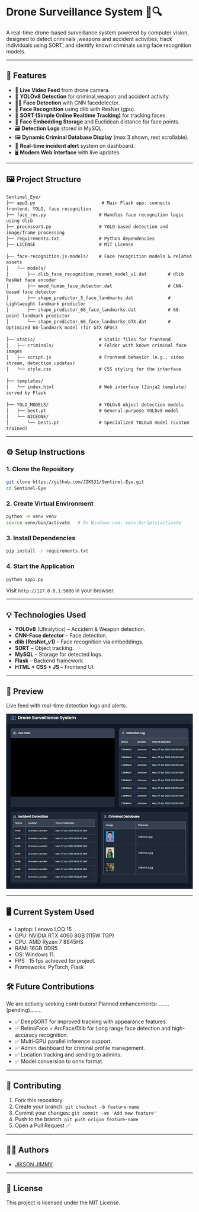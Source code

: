 
# Drone Surveillance System 🚁🔍

A real-time drone-based surveillance system powered by computer vision, designed to detect criminals ,weapons and accident activities, track individuals using SORT, and identify known criminals using face recognition models.

---

## 🔧 Features

- 🎥 **Live Video Feed** from drone camera.
- 🧠 **YOLOv8 Detection** for criminal,weapon and accident activity.
- 🧑‍💼 **Face Detection** with CNN facedetector.
- 🧠 **Face Recognition** using dlib with ResNet (gpu).
- 🔁 **SORT (Simple Online Realtime Tracking)** for tracking faces.
- 📸 **Face Embedding Storage** and Euclidean distance for face points.
- 🗃️ **Detection Logs** stored in MySQL.
- 🖼️ **Dynamic Criminal Database Display** (max 3 shown, rest scrollable).
- 🧠 **Real-time incident alert** system on dashboard.
- 🖥️ **Modern Web Interface** with live updates.

---

## 🖼️ Project Structure

```
Sentinel_Eye/
├── app1.py                         # Main Flask app: connects frontend, YOLO, face recognition
├── face_rec.py                    # Handles face recognition logic using dlib
├── processor1.py                  # YOLO-based detection and image/frame processing
├── requirements.txt               # Python dependencies
├── LICENSE                        # MIT License

├── face-recognition.js-models/    # Face recognition models & related assets
│   └── models/
│       ├── dlib_face_recognition_resnet_model_v1.dat        # dlib ResNet face encoder
│       ├── mmod_human_face_detector.dat                     # CNN-based face detector
│       ├── shape_predictor_5_face_landmarks.dat             # Lightweight landmark predictor
│       ├── shape_predictor_68_face_landmarks.dat            # 68-point landmark predictor
│       └── shape_predictor_68_face_landmarks_GTX.dat        # Optimized 68-landmark model (for GTX GPUs)

├── static/                        # Static files for frontend
│   ├── criminals/                 # Folder with known criminal face images
│   ├── script.js                  # Frontend behavior (e.g., video stream, detection updates)
│   └── style.css                  # CSS styling for the interface

├── templates/
│   └── index.html                 # Web interface (Jinja2 template) served by Flask

├── YOLO_MODELS/                   # YOLOv8 object detection models
│   ├── best.pt                    # General-purpose YOLOv8 model
│   └── NICEONE/
│       └── best1.pt               # Specialized YOLOv8 model (custom trained)
```

---

## ⚙️ Setup Instructions

### 1. Clone the Repository

```bash
git clone https://github.com/JIKS31/Sentinel-Eye.git
cd Sentinel-Eye
```

### 2. Create Virtual Environment

```bash
python -m venv venv
source venv/bin/activate   # On Windows use: venv\Scripts\activate
```

### 3. Install Dependencies

```bash
pip install -r requirements.txt
```

### 4. Start the Application

```bash
python app1.py
```

Visit `http://127.0.0.1:5000` in your browser.

---

## 💡 Technologies Used

- **YOLOv8** (Ultralytics) – Accident & Weapon detection.
- **CNN-Face detector** – Face detection.
- **dlib (ResNet_v1)** – Face recognition via embeddings.
- **SORT** – Object tracking.
- **MySQL** – Storage for detected logs.
- **Flask** – Backend framework.
- **HTML + CSS + JS** – Frontend UI.

---

## 📸 Preview

Live feed with real-time detection logs and alerts.

![UI Screenshot](Frontend.png)

---
## 🖥️ Current System Used

- Laptop: Lenovo LOQ 15
- GPU: NVIDIA RTX 4060 8GB (115W TGP)
- CPU: AMD Ryzen 7 8845HS
- RAM: 16GB DDR5
- OS: Windows 11.
- FPS : 15 fps achieved for project.
- Frameworks: PyTorch, Flask
## 🛠️ Future Contributions

We are actively seeking contributors! Planned enhancements:
.......(pending)........
- ✅ DeepSORT for improved tracking with appearance features.
- ✅ RetinaFace + ArcFace/Dlib for Long range face detection and high-accuracy recognition.
- ✅ Multi-GPU parallel inference support.
- ✅ Admin dashboard for criminal profile management.
- ✅ Location tracking and sending to admins.
- ✅ Model conversion to onnx format.
---

## 🤝 Contributing

1. Fork this repository.
2. Create your branch: `git checkout -b feature-name`
3. Commit your changes: `git commit -am 'Add new feature'`
4. Push to the branch: `git push origin feature-name`
5. Open a Pull Request ✅

---

## 🧑‍💻 Authors

- [JIKSON JIMMY](https://github.com/JIKS31)

---

## 📜 License

This project is licensed under the MIT License.
